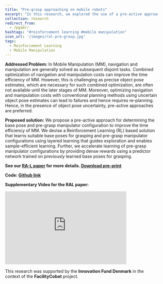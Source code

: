 ```yaml
---
title: "Pre-grasp approaching on mobile robots"
excerpt: "In this research, we explored the use of a pre-active approach to determine a suitable base pose and pre-grasp manipulator configuration for grasping on mobile robots."
collection: research
redirect_from:
  - /pgamr/
hashtags: "#reinforcement learning #mobile manipulation"
icon_url: '/images/ral-pre-grasp.jpg'
tags:
  - Reinforcement Learning
  - Mobile Manipulation
---
```


<b>Addressed Problem:</b>
In Mobile Manipulation (MM), navigation and manipulation are generally solved as subsequent disjoint tasks. Combined optimization of navigation and manipulation costs can improve the time efficiency of MM. However, this is challenging as precise object pose estimates, which are necessary for such combined optimization, are often not available until the later stages of MM. Moreover, optimizing navigation and manipulation costs with conventional planning methods using uncertain object pose estimates can lead to failures and hence requires re-planning. Hence, in the presence of object pose uncertainty, pre-active approaches are preferred.  

<b>Proposed solution:</b>
We propose a pre-active approach for determining the base pose and pre-grasp manipulator configuration to improve the time efficiency of MM. We devise a Reinforcement Learning (RL) based solution that learns suitable base poses for grasping and pre-grasp manipulator configurations using layered learning that guides exploration and enables sample-efficient learning. Further, we accelerate learning of pre-grasp manipulator configurations by providing dense rewards using a predictor network trained on previously learned base poses for grasping. 

<b>See our [RA-L paper](/publication/2024-01-08-ral) for more details. [Download pre-print](https://portal.findresearcher.sdu.dk/files/253491726/RAL24-pre-grasp-approaching.pdf)</b>

<b>Code: [Github link](https://github.com/Lakshadeep/pre-grasp-approaching)</b>

<b>Supplementary Video for the RAL paper:</b>

<iframe width="400" height="240" src="https://www.youtube.com/embed/e1W-owaG_I4" title="YouTube video player" frameborder="0" allow="accelerometer; autoplay; clipboard-write; encrypted-media; gyroscope; picture-in-picture" allowfullscreen></iframe>
<br>

This research was supported by the <b>Innovation Fund Denmark</b> in the context of the <b>FacilityCobot</b> project.

